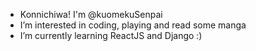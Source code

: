 -  Konnichiwa! I'm @kuomekuSenpai
-  I’m interested in coding, playing and read some manga
-  I’m currently learning ReactJS and Django :)
